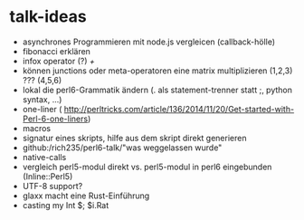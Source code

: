 # talk-ideas

* asynchrones Programmieren mit node.js vergleicen (callback-hölle)
* fibonacci erklären
* infox operator (?) *+*
* können junctions oder meta-operatoren eine matrix multiplizieren (1,2,3) ??? (4,5,6)
* lokal die perl6-Grammatik ändern (. als statement-trenner statt ;, python syntax, ...)
* one-liner (  http://perltricks.com/article/136/2014/11/20/Get-started-with-Perl-6-one-liners)
* macros
* signatur eines skripts, hilfe aus dem skript direkt generieren
* github:/rich235/perl6-talk/"was weggelassen wurde"
* native-calls
* vergleich perl5-modul direkt vs. perl5-modul in perl6 eingebunden (Inline::Perl5)
* UTF-8 support?
* glaxx macht eine Rust-Einführung 
* casting my Int $; $i.Rat
